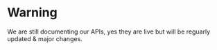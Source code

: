 # Warning

We are still documenting our APIs, yes they are live but will be reguarly updated & major changes.
